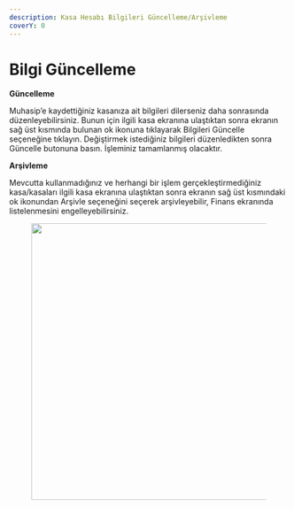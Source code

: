 ```yaml
---
description: Kasa Hesabı Bilgileri Güncelleme/Arşivleme
coverY: 0
---
```


# Bilgi Güncelleme

**Güncelleme**

Muhasip’e kaydettiğiniz kasanıza ait bilgileri dilerseniz daha sonrasında düzenleyebilirsiniz. Bunun için ilgili kasa ekranına ulaştıktan sonra ekranın sağ üst kısmında bulunan ok ikonuna tıklayarak Bilgileri Güncelle seçeneğine tıklayın. Değiştirmek istediğiniz bilgileri düzenledikten sonra Güncelle butonuna basın. İşleminiz tamamlanmış olacaktır.

&#x20;

**Arşivleme**

Mevcutta kullanmadığınız ve herhangi bir işlem gerçekleştirmediğiniz kasa/kasaları ilgili kasa ekranına ulaştıktan sonra ekranın sağ üst kısmındaki ok ikonundan Arşivle seçeneğini seçerek arşivleyebilir, Finans ekranında listelenmesini engelleyebilirsiniz.&#x20;

<figure><img src="https://cdn.muhasip.dev/drive/guides/image/2e4082aa-9e14-4f5c-bf39-e0f4e3fa248e.gif" alt="" height="500" width="800"><figcaption></figcaption></figure>
